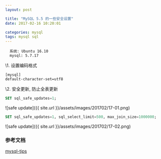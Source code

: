 ```yaml
---
layout: post

title: "MySQL 5.5 的一些安全设置"
date: 2017-02-16 10:20:01

categories: mysql
tags: mysql sql
---
```


```
  系统: Ubuntu 16.10
  mysql: 5.7.17
```
\1. 设置编码格式

```
[mysql]
default-character-set=utf8
```

\2. 安全更新, 防止全表更新
```sql
SET sql_safe_updates=1;
```

![safe update]({{ site.url }}/assets/images/201702/17-01.png)

```sql
SET sql_safe_updates=1, sql_select_limit=500, max_join_size=1000000;
```

![safe update]({{ site.url }}/assets/images/201702/17-02.png)

### 参考文档 ###

[mysql-tips](https://dev.mysql.com/doc/refman/5.7/en/mysql-tips.html)

